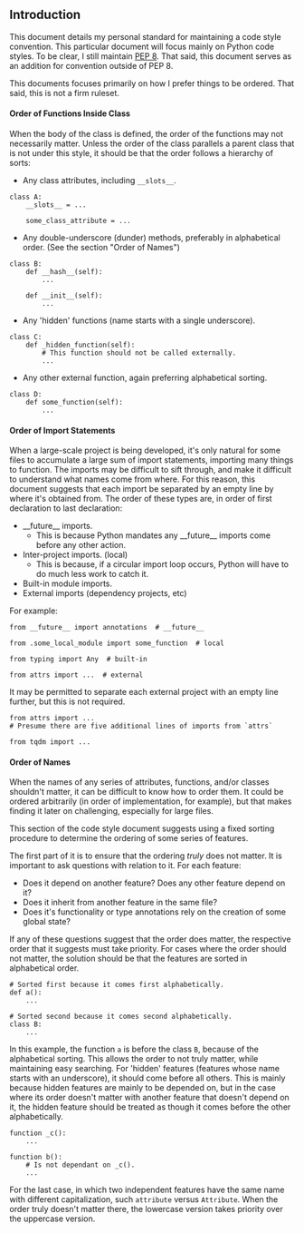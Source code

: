 ## Introduction
This document details my personal standard for maintaining a code style convention. This particular
document will focus mainly on Python code styles. To be clear, I still maintain 
[PEP 8](https://peps.python.org/pep-0008/). That said, this document serves as an addition for 
convention outside of PEP 8.

This documents focuses primarily on how I prefer things to be ordered. That said, this is not a firm
ruleset.

#### Order of Functions Inside Class
When the body of the class is defined, the order of the functions may not necessarily matter. Unless
the order of the class parallels a parent class that is not under this style, it should be that the 
order follows a hierarchy of sorts:

- Any class attributes, including `__slots__`.
```
class A:
    __slots__ = ...

    some_class_attribute = ...
```

- Any double-underscore (dunder) methods, preferably in alphabetical order. (See the section "Order
of Names")
```
class B:
    def __hash__(self):
        ...

    def __init__(self):
        ...
```

- Any 'hidden' functions (name starts with a single underscore).
```
class C:
    def _hidden_function(self):
        # This function should not be called externally.
        ...
```

- Any other external function, again preferring alphabetical sorting.
```
class D:
    def some_function(self):
        ...
```

#### Order of Import Statements
When a large-scale project is being developed, it's only natural for some files to accumulate a 
large sum of import statements, importing many things to function. The imports may be difficult to 
sift through, and make it difficult to understand what names come from where. For this reason, this 
document suggests that each import be separated by an empty line by where it's obtained from. The 
order of these types are, in order of first declaration to last declaration:

- \_\_future\_\_ imports.
  - This is because Python mandates any \_\_future\_\_ imports come before any other action.
- Inter-project imports. (local)
  - This is because, if a circular import loop occurs, Python will have to do much less work to
  catch it.
- Built-in module imports.
- External imports (dependency projects, etc)

For example:
```
from __future__ import annotations  # __future__

from .some_local_module import some_function  # local

from typing import Any  # built-in

from attrs import ...  # external
```

It may be permitted to separate each external project with an empty line further, but this is not 
required.
```
from attrs import ...
# Presume there are five additional lines of imports from `attrs`

from tqdm import ...
```

#### Order of Names
When the names of any series of attributes, functions, and/or classes shouldn't matter, it can be 
difficult to know how to order them. It could be ordered arbitrarily (in order of implementation, 
for example), but that makes finding it later on challenging, especially for large files.

This section of the code style document suggests using a fixed sorting procedure to determine the 
ordering of some series of features.

The first part of it is to ensure that the ordering *truly* does not matter. It is important to ask 
questions with relation to it. For each feature:

- Does it depend on another feature? Does any other feature depend on it?
- Does it inherit from another feature in the same file?
- Does it's functionality or type annotations rely on the creation of some global state?

If any of these questions suggest that the order does matter, the respective order that it suggests 
must take priority. For cases where the order should not matter, the solution should be that the 
features are sorted in alphabetical order.

```
# Sorted first because it comes first alphabetically.
def a():
    ...

# Sorted second because it comes second alphabetically.
class B:
    ...
```

In this example, the function `a` is before the class `B`, because of the alphabetical sorting. 
This allows the order to not truly matter, while maintaining easy searching. For 'hidden' features 
(features whose name starts with an underscore), it should come before all others. This is mainly 
because hidden features are mainly to be depended on, but in the case where its order doesn't 
matter with another feature that doesn't depend on it, the hidden feature should be treated as 
though it comes before the other alphabetically.

```
function _c():
    ...

function b():
    # Is not dependant on _c().
    ...
```

For the last case, in which two independent features have the same name with different 
capitalization, such `attribute` versus `Attribute`. When the order truly doesn't matter there, the 
lowercase version takes priority over the uppercase version.


